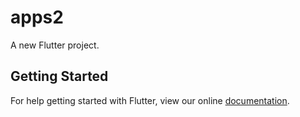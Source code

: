 # apps2

A new Flutter project.

## Getting Started

For help getting started with Flutter, view our online
[documentation](https://flutter.io/).
